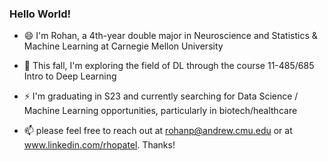 ### Hello World!

<!--
**rhopatel/rhopatel** is a ✨ _special_ ✨ repository because its `README.md` (this file) appears on your GitHub profile.

Here are some ideas to get you started:

- 🔭 I’m currently working on ...
- 🌱 I’m currently learning ...
- 👯 I’m looking to collaborate on ...
- 🤔 I’m looking for help with ...
- 💬 Ask me about ...
-  How to reach me: ...
-  Pronouns: ...
-  Fun fact: ...
-->

- 😄 I'm Rohan, a 4th-year double major in Neuroscience and Statistics & Machine Learning at Carnegie Mellon University

- 🤔 This fall, I'm exploring the field of DL through the course 11-485/685 Intro to Deep Learning

- ⚡ I'm graduating in S23 and currently searching for Data Science / Machine Learning opportunities, particularly in biotech/healthcare

- 📫 please feel free to reach out at rohanp@andrew.cmu.edu or at www.linkedin.com/rhopatel. Thanks!
